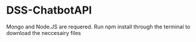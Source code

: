 # DSS-ChatbotAPI


Mongo and Node.JS are requered. Run npm install through the terminal to download the neccesairy files 
